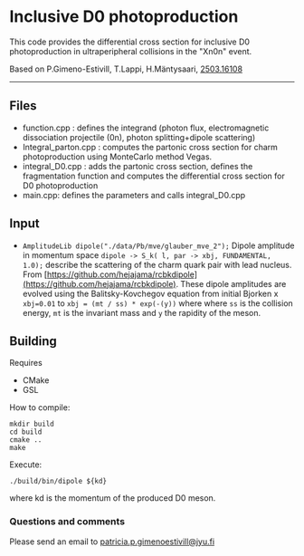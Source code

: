 # Inclusive D0 photoproduction


This code provides the differential cross section for inclusive D0 photoproduction in ultraperipheral collisions in the "Xn0n" event.

Based on P.Gimeno-Estivill, T.Lappi, H.Mäntysaari, [2503.16108](https://arxiv.org/abs/2503.16108) 


***
## Files

- function.cpp : defines the integrand (photon flux, electromagnetic dissociation projectile (0n), photon splitting+dipole scattering)
- Integral_parton.cpp : computes the partonic cross section for charm photoproduction using MonteCarlo method Vegas.
- integral_D0.cpp : adds the partonic cross section, defines the fragmentation function and computes the differential cross section for D0 photoproduction
- main.cpp: defines the parameters and calls integral_D0.cpp


## Input
-  `AmplitudeLib dipole("./data/Pb/mve/glauber_mve_2");`
Dipole amplitude in momentum space `dipole -> S_k( l, par -> xbj, FUNDAMENTAL, 1.0);` describe the scattering of the charm quark pair with lead nucleus.
From [https://github.com/hejajama/rcbkdipole](https://github.com/hejajama/rcbkdipole). 
These dipole amplitudes are evolved using the Balitsky-Kovchegov equation from initial Bjorken x `xbj=0.01` to `xbj = (mt / ss) * exp(-(y))` where 
where `ss` is the collision energy, `mt` is the invariant mass and `y` the rapidity of the meson. 


## Building
Requires
- CMake
- GSL

How to compile:
```
mkdir build
cd build
cmake ..
make
```
Execute:

`./build/bin/dipole ${kd}`

where kd is the momentum of the produced D0 meson. 


### Questions and comments
Please send an email to patricia.p.gimenoestivill@jyu.fi
